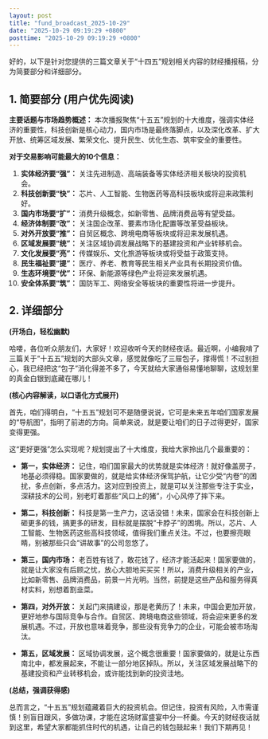 ```yaml
---
layout: post
title: "fund_broadcast_2025-10-29"
date: "2025-10-29 09:19:29 +0800"
posttime: "2025-10-29 09:19:29 +0800"
---
```


好的，以下是针对您提供的三篇文章关于“十四五”规划相关内容的财经播报稿，分为简要部分和详细部分。

## 1. 简要部分 (用户优先阅读)

**主要话题与市场趋势概述：**
本次播报聚焦“十五五”规划的十大维度，强调实体经济的重要性，科技创新是核心动力，国内市场是最终落脚点，以及深化改革、扩大开放、统筹区域发展、繁荣文化、提升民生、优化生态、筑牢安全的重要性。

**对于交易影响可能最大的10个信息：**

1.  **实体经济要“强”：** 关注先进制造、高端装备等实体经济相关板块的投资机会。
2.  **科技创新要“快”：** 芯片、人工智能、生物医药等高科技板块或将迎来政策利好。
3.  **国内市场要“扩”：** 消费升级概念，如新零售、品牌消费品等有望受益。
4.  **经济体制要“改”：** 关注国企改革、要素市场化配置等改革受益板块。
5.  **对外开放要“推”：** 自贸区概念、跨境电商等板块或将迎来发展机遇。
6.  **区域发展要“统”：** 关注区域协调发展战略下的基建投资和产业转移机会。
7.  **文化发展要“亮”：** 传媒娱乐、文化旅游等板块或将受益于政策支持。
8.  **民生福祉要“提”：** 医疗、养老、教育等民生相关产业具有长期投资价值。
9.  **生态环境要“优”：** 环保、新能源等绿色产业将迎来发展机遇。
10. **安全体系要“筑”：** 国防军工、网络安全等板块的重要性将进一步提升。

## 2. 详细部分

**(开场白，轻松幽默)**

哈喽，各位听众朋友们，大家好！欢迎收听今天的财经夜话。最近啊，小编我啃了三篇关于“十五五”规划的大部头文章，感觉就像吃了三屉包子，撑得慌！不过别担心，我已经把这“包子”消化得差不多了，今天就给大家通俗易懂地聊聊，这规划里的真金白银到底藏在哪儿！

**(核心内容解读，以口语化方式展开)**

首先，咱们得明白，“十五五”规划可不是随便说说，它可是未来五年咱们国家发展的“导航图”，指明了前进的方向。简单来说，就是要让咱们的日子过得更好，国家变得更强。

这“更好更强”怎么实现呢？规划提出了十大维度，我给大家拎出几个最重要的：

*   **第一，实体经济：** 记住，咱们国家最大的优势就是实体经济！就好像盖房子，地基必须得稳。国家要做的，就是给实体经济保驾护航，让它少受“内卷”的困扰，多点创新，多点活力。这对应到投资上，就是可以关注那些专注于实业，深耕技术的公司，别老盯着那些“风口上的猪”，小心风停了摔下来。

*   **第二，科技创新：** 科技是第一生产力，这话没错！未来，国家会在科技创新上砸更多的钱，搞更多的研发，目标就是摆脱“卡脖子”的困境。所以，芯片、人工智能、生物医药这些高科技领域，值得我们重点关注。不过，也要擦亮眼睛，别被那些只会“讲故事”的公司忽悠了。

*   **第三，国内市场：** 老百姓有钱了，敢花钱了，经济才能活起来！国家要做的，就是让大家没有后顾之忧，放心大胆地买买买！所以，消费升级相关的产业，比如新零售、品牌消费品，前景一片光明。当然，前提是这些产品和服务得真材实料，别想着割韭菜。

*   **第四，对外开放：** 关起门来搞建设，那是老黄历了！未来，中国会更加开放，更好地参与国际竞争与合作。自贸区、跨境电商这些领域，将会迎来更多的发展机遇。不过，开放也意味着竞争，那些没有竞争力的企业，可能会被市场淘汰。

*   **第五，区域发展：** 区域协调发展，这个概念很重要！国家要做的，就是让东西南北中，都发展起来，不能让一部分地区掉队。所以，关注区域发展战略下的基建投资和产业转移机会，或许能找到新的投资洼地。

**(总结，强调获得感)**

总而言之，“十五五”规划蕴藏着巨大的投资机会。但记住，投资有风险，入市需谨慎！别盲目跟风，多做功课，才能在这场财富盛宴中分一杯羹。今天的财经夜话就到这里，希望大家都能抓住时代的机遇，让自己的钱包鼓起来！我们下期再见！